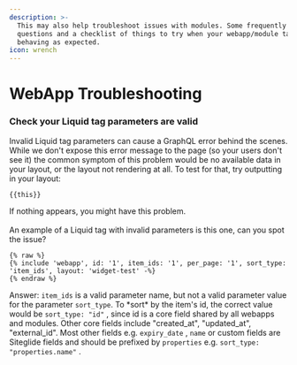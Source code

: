 ```yaml
---
description: >-
  This may also help troubleshoot issues with modules. Some frequently asked
  questions and a checklist of things to try when your webapp/module tag is not
  behaving as expected.
icon: wrench
---
```


# WebApp Troubleshooting

### Check your Liquid tag parameters are valid

Invalid Liquid tag parameters can cause a GraphQL error behind the scenes. While we don't expose this error message to the page (so your users don't see it) the common symptom of this problem would be no available data in your layout, or the layout not rendering at all. To test for that, try outputting in your layout:

```
{{this}}
```

If nothing appears, you might have this problem. \
\
An example of a Liquid tag with invalid parameters is this one, can you spot the issue?

```
{% raw %}
{% include 'webapp', id: '1', item_ids: '1', per_page: '1', sort_type: 'item_ids', layout: 'widget-test' -%}
{% endraw %}
```

Answer: `item_ids` is a valid parameter name, but not a valid parameter value for  the parameter `sort_type`. To \*sort\* by the item's id, the correct value would be `sort_type: "id"` , since id is a core field shared by all webapps and modules. Other core fields include "created\_at", "updated\_at", "external\_id". Most other fields e.g. `expiry_date` , `name` or custom fields are Siteglide fields and should be prefixed by `properties` e.g. `sort_type: "properties.name"` .

